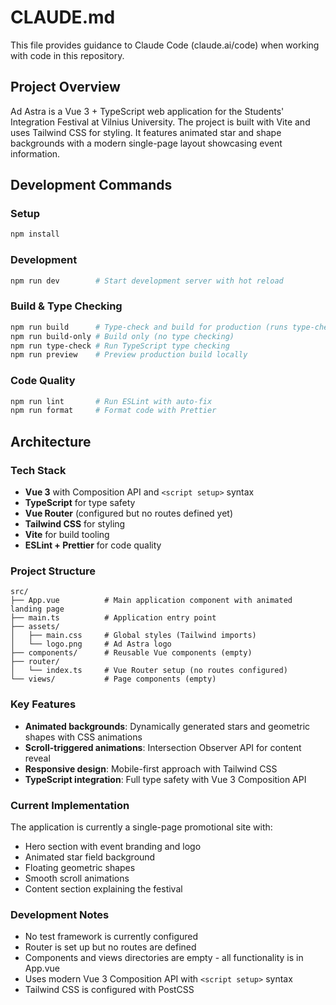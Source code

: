 # CLAUDE.md

This file provides guidance to Claude Code (claude.ai/code) when working with code in this repository.

## Project Overview

Ad Astra is a Vue 3 + TypeScript web application for the Students' Integration Festival at Vilnius University. The project is built with Vite and uses Tailwind CSS for styling. It features animated star and shape backgrounds with a modern single-page layout showcasing event information.

## Development Commands

### Setup
```bash
npm install
```

### Development
```bash
npm run dev        # Start development server with hot reload
```

### Build & Type Checking
```bash
npm run build      # Type-check and build for production (runs type-check + build-only)
npm run build-only # Build only (no type checking)
npm run type-check # Run TypeScript type checking
npm run preview    # Preview production build locally
```

### Code Quality
```bash
npm run lint       # Run ESLint with auto-fix
npm run format     # Format code with Prettier
```

## Architecture

### Tech Stack
- **Vue 3** with Composition API and `<script setup>` syntax
- **TypeScript** for type safety
- **Vue Router** (configured but no routes defined yet)
- **Tailwind CSS** for styling
- **Vite** for build tooling
- **ESLint + Prettier** for code quality

### Project Structure
```
src/
├── App.vue          # Main application component with animated landing page
├── main.ts          # Application entry point
├── assets/
│   ├── main.css     # Global styles (Tailwind imports)
│   └── logo.png     # Ad Astra logo
├── components/      # Reusable Vue components (empty)
├── router/
│   └── index.ts     # Vue Router setup (no routes configured)
└── views/           # Page components (empty)
```

### Key Features
- **Animated backgrounds**: Dynamically generated stars and geometric shapes with CSS animations
- **Scroll-triggered animations**: Intersection Observer API for content reveal
- **Responsive design**: Mobile-first approach with Tailwind CSS
- **TypeScript integration**: Full type safety with Vue 3 Composition API

### Current Implementation
The application is currently a single-page promotional site with:
- Hero section with event branding and logo
- Animated star field background
- Floating geometric shapes
- Smooth scroll animations
- Content section explaining the festival

### Development Notes
- No test framework is currently configured
- Router is set up but no routes are defined
- Components and views directories are empty - all functionality is in App.vue
- Uses modern Vue 3 Composition API with `<script setup>` syntax
- Tailwind CSS is configured with PostCSS